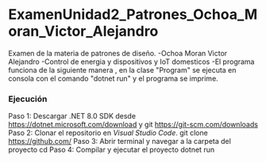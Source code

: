 # ExamenUnidad2_Patrones_Ochoa_Moran_Victor_Alejandro
Examen de la materia de patrones de diseño.
-Ochoa Moran Victor Alejandro
-Control de energia y dispositivos y IoT domesticos
-El programa funciona de la siguiente manera , en la clase "Program" se ejecuta en consola con el comando "dotnet run" y el programa se imprime.
### Ejecución 

Paso 1: Descargar .NET 8.0 SDK desde https://dotnet.microsoft.com/download y git https://git-scm.com/downloads
Paso 2: Clonar el repositorio en *Visual Studio Code*.
git clone https://github.com/
Paso 3: Abrir terminal y navegar a la carpeta del proyecto
cd 
Paso 4: Compilar y ejecutar el proyecto
dotnet run
